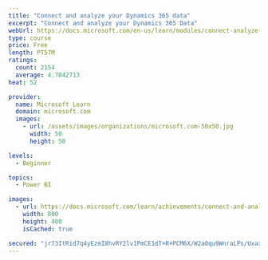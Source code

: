 ```yaml
---
title: "Connect and analyze your Dynamics 365 data​"
excerpt: "Connect and analyze your Dynamics 365 Data​"
webUrl: https://docs.microsoft.com/en-us/learn/modules/connect-analyze-dynamics-365-data/
type: course
price: Free
length: PT57M
ratings:
  count: 2154
  average: 4.7042713
heat: 52

provider:
  name: Microsoft Learn
  domain: microsoft.com
  images:
    - url: /assets/images/organizations/microsoft.com-50x50.jpg
      width: 50
      height: 50

levels:
  - Beginner

topics:
  - Power BI

images:
  - url: https://docs.microsoft.com/learn/achievements/connect-and-analyze-your-microsoft-dynamics-365-data-social.png
    width: 800
    height: 400
    isCached: true

secured: "jr73ItRid7q4yEzmI8hvRY2lv1PmCE1dT+R+PCM6X/W2a0qu9WnraLPs/UxaxOIOnmwMU0ozhuV3A6sgzvH0aEMRAp63I9Cjv+RFlb5aUPCmj9aUOeyZfCNQ+bDb0sIJcDGfutDaTAUfp9YPwYbEQOXZf4QSxqyKfAyoBhgtvITjEYembBZrQ4rEZFex5sZcmP6sew62LymWh6pLb2o7XLksIRmKxsqfeeFfETKmrDVwWzNbGPNNVuNz8mKIjaDPHq0GgjKQv4bmch8orFSScw8DH1FOwinQuMkYnJAj1CnwZwmZZ5znVzJPNd2vAHLBb4/x6YAhTTBKejG6yVxWe8OBOm42scLpLm3m6CpUOnqHBbu+7AM6wvwEXH2h0/Q8FplVTvdRXRWECCLDVTIvB6tx/xnlfxo8GacuUKf77qM=;iUDDlZN5dEk+uTEpnH/Qng=="
---
```


